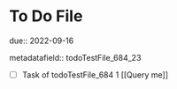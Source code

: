 # To Do File

due:: 2022-09-16

metadatafield:: todoTestFile_684_23

- [ ] Task of todoTestFile_684 1 [[Query me]]
